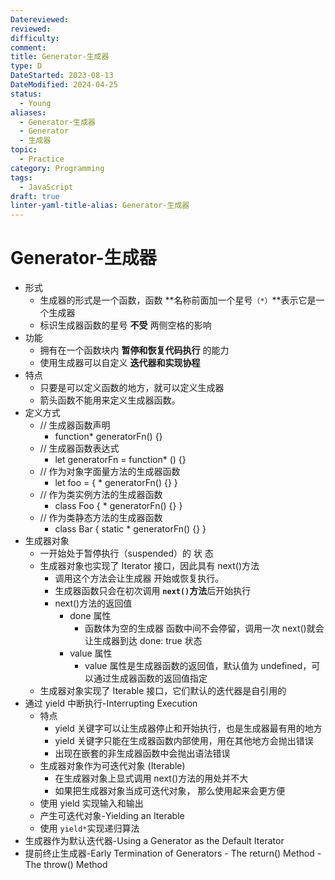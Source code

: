 ```yaml
---
Datereviewed: 
reviewed: 
difficulty: 
comment: 
title: Generator-生成器
type: D
DateStarted: 2023-08-13
DateModified: 2024-04-25
status:
  - Young
aliases:
  - Generator-生成器
  - Generator
  - 生成器
topic:
  - Practice
category: Programming
tags:
  - JavaScript
draft: true
linter-yaml-title-alias: Generator-生成器
---
```


# Generator-生成器

- 形式
  - 生成器的形式是一个函数，函数 **名称前面加一个星号`（*）`**表示它是一个生成器
  - 标识生成器函数的星号 **不受** 两侧空格的影响
- 功能
  - 拥有在一个函数块内 **暂停和恢复代码执行** 的能力
  - 使用生成器可以自定义 **迭代器和实现协程**
- 特点
  - 只要是可以定义函数的地方，就可以定义生成器
  - 箭头函数不能用来定义生成器函数。
- 定义方式
  - // 生成器函数声明
    - function\* generatorFn() {}
  - // 生成器函数表达式
    - let generatorFn = function\* () {}
  - // 作为对象字面量方法的生成器函数
    - let foo = { \* generatorFn() {} }
  - // 作为类实例方法的生成器函数
    - class Foo { \* generatorFn() {} }
  - // 作为类静态方法的生成器函数
    - class Bar { static \* generatorFn() {} }
- 生成器对象
  - 一开始处于暂停执行（suspended）的 状 态
  - 生成器对象也实现了 Iterator 接口，因此具有 next()方法
    - 调用这个方法会让生成器 开始或恢复执行。
    - 生成器函数只会在初次调用 **`next()`方法**后开始执行
    - next()方法的返回值
      - done 属性
        - 函数体为空的生成器 函数中间不会停留，调用一次 next()就会让生成器到达 done: true 状态
      - value 属性
        - value 属性是生成器函数的返回值，默认值为 undefined，可以通过生成器函数的返回值指定
  - 生成器对象实现了 Iterable 接口，它们默认的迭代器是自引用的
- 通过 yield 中断执行-Interrupting Execution
  - 特点
    - yield 关键字可以让生成器停止和开始执行，也是生成器最有用的地方
    - yield 关键字只能在生成器函数内部使用，用在其他地方会抛出错误
    - 出现在嵌套的非生成器函数中会抛出语法错误
  - 生成器对象作为可迭代对象 (Iterable)
    - 在生成器对象上显式调用 next()方法的用处并不大
    - 如果把生成器对象当成可迭代对象， 那么使用起来会更方便
  - 使用 yield 实现输入和输出
  - 产生可迭代对象-Yielding an Iterable
  - 使用 `yield*`实现递归算法
- 生成器作为默认迭代器-Using a Generator as the Default Iterator
- 提前终止生成器-Early Termination of Generators - The return() Method - The throw() Method

